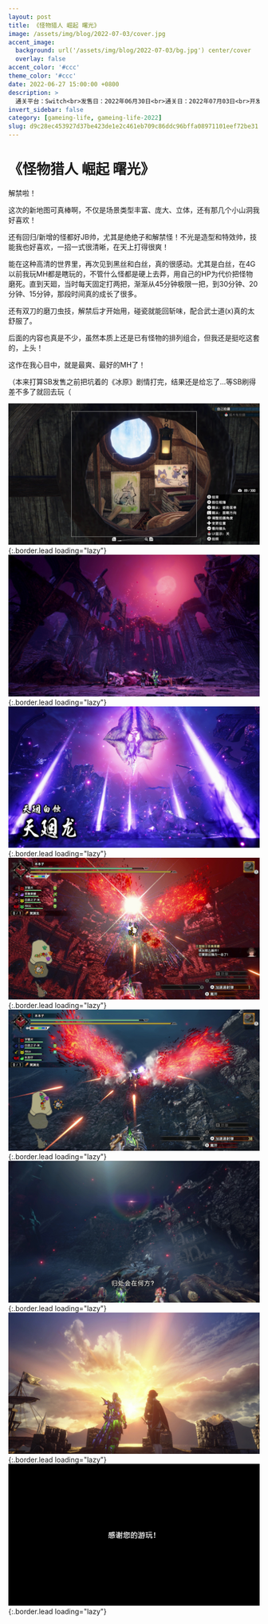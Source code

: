 ```yaml
---
layout: post
title: 《怪物猎人 崛起 曙光》
image: /assets/img/blog/2022-07-03/cover.jpg
accent_image: 
  background: url('/assets/img/blog/2022-07-03/bg.jpg') center/cover
  overlay: false
accent_color: '#ccc'
theme_color: '#ccc'
date: 2022-06-27 15:00:00 +0800
description: >
  通关平台：Switch<br>发售日：2022年06月30日<br>通关日：2022年07月03日<br>开发商：CAPCOM<br>发行商：CAPCOM
invert_sidebar: false
category: [gameing-life, gameing-life-2022]
slug: d9c28ec453927d37be423de1e2c461eb709c86ddc96bffa08971101eef72be31
---
```


# 《怪物猎人 崛起 曙光》

解禁啦！

这次的新地图可真棒啊，不仅是场景类型丰富、庞大、立体，还有那几个小山洞我好喜欢！

还有回归/新增的怪都好JB帅，尤其是绝绝子和解禁怪！不光是造型和特效帅，技能我也好喜欢，一招一式很清晰，在天上打得很爽！

能在这种高清的世界里，再次见到黑丝和白丝，真的很感动。尤其是白丝，在4G以前我玩MH都是瞎玩的，不管什么怪都是硬上去莽，用自己的HP为代价把怪物磨死。直到天廻，当时每天固定打两把，渐渐从45分钟极限一把，到30分钟、20分钟、15分钟，那段时间真的成长了很多。

还有双刀的磨刀虫技，解禁后才开始用，碰瓷就能回斩味，配合武士道(x)真的太舒服了。

后面的内容也真是不少，虽然本质上还是已有怪物的排列组合，但我还是挺吃这套的，上头！

这作在我心目中，就是最爽、最好的MH了！

（本来打算SB发售之前把坑着的《冰原》剧情打完，结果还是给忘了...等SB刷得差不多了就回去玩（

![](/assets/img/blog/2022-07-03/1.jpg){:.border.lead loading="lazy"}
![](/assets/img/blog/2022-07-03/2.jpg){:.border.lead loading="lazy"}
![](/assets/img/blog/2022-07-03/3.jpg){:.border.lead loading="lazy"}
![](/assets/img/blog/2022-07-03/4.jpg){:.border.lead loading="lazy"}
![](/assets/img/blog/2022-07-03/5.jpg){:.border.lead loading="lazy"}
![](/assets/img/blog/2022-07-03/6.jpg){:.border.lead loading="lazy"}
![](/assets/img/blog/2022-07-03/7.jpg){:.border.lead loading="lazy"}
![](/assets/img/blog/2022-07-03/8.jpg){:.border.lead loading="lazy"}

